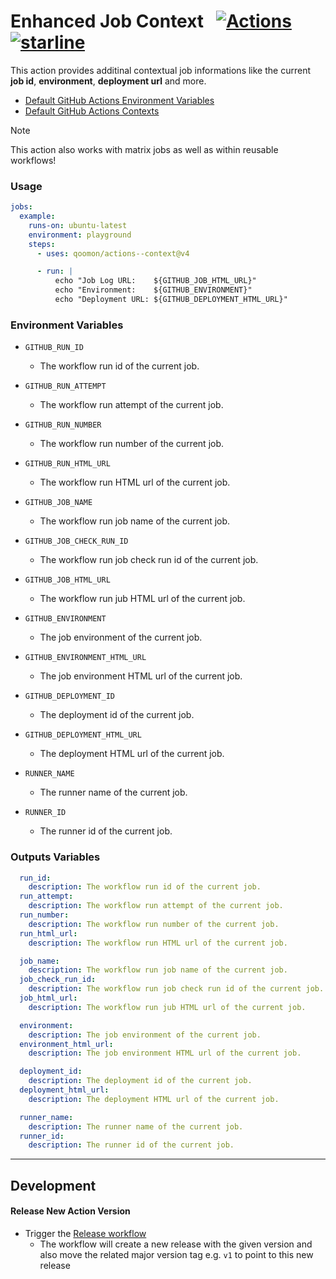 # Enhanced Job Context &nbsp; [![Actions](https://img.shields.io/badge/qoomon-GitHub%20Actions-blue)](https://github.com/qoomon/actions) [![starline](https://starlines.qoo.monster/assets/qoomon/actions--context)](https://github.com/qoomon/starlines)


This action provides additinal contextual job informations like the current **job id**, **environment**, **deployment url** and more.
- [Default GitHub Actions Environment Variables](https://docs.github.com/en/actions/writing-workflows/choosing-what-your-workflow-does/store-information-in-variables#default-environment-variables)
- [Default GitHub Actions Contexts](https://docs.github.com/en/actions/writing-workflows/choosing-what-your-workflow-does/accessing-contextual-information-about-workflow-runs)

> [!Note]
> This action also works with matrix jobs as well as within reusable workflows!

### Usage
```yaml
jobs:
  example:
    runs-on: ubuntu-latest
    environment: playground
    steps:
      - uses: qoomon/actions--context@v4

      - run: |
          echo "Job Log URL:    ${GITHUB_JOB_HTML_URL}"
          echo "Environment:    ${GITHUB_ENVIRONMENT}"
          echo "Deployment URL: ${GITHUB_DEPLOYMENT_HTML_URL}"
```

### Environment Variables
- `GITHUB_RUN_ID`
  - The workflow run id of the current job.
- `GITHUB_RUN_ATTEMPT`
  - The workflow run attempt of the current job.
- `GITHUB_RUN_NUMBER`
  - The workflow run number of the current job.
- `GITHUB_RUN_HTML_URL`
  - The workflow run HTML url of the current job.

- `GITHUB_JOB_NAME`
   - The workflow run job name of the current job.
- `GITHUB_JOB_CHECK_RUN_ID`
   - The workflow run job check run id of the current job.
- `GITHUB_JOB_HTML_URL`
   - The workflow run jub HTML url of the current job.

- `GITHUB_ENVIRONMENT`
   - The job environment of the current job.
- `GITHUB_ENVIRONMENT_HTML_URL`
   - The job environment HTML url of the current job.

- `GITHUB_DEPLOYMENT_ID`
   - The deployment id of the current job.
- `GITHUB_DEPLOYMENT_HTML_URL`
   - The deployment HTML url of the current job.

- `RUNNER_NAME`
   - The runner name of the current job.
- `RUNNER_ID`
   - The runner id of the current job.

### Outputs Variables
```yaml
  run_id:
    description: The workflow run id of the current job.
  run_attempt:
    description: The workflow run attempt of the current job.
  run_number:
    description: The workflow run number of the current job.
  run_html_url:
    description: The workflow run HTML url of the current job.

  job_name:
    description: The workflow run job name of the current job.
  job_check_run_id:
    description: The workflow run job check run id of the current job.
  job_html_url:
    description: The workflow run jub HTML url of the current job.

  environment:
    description: The job environment of the current job.
  environment_html_url:
    description: The job environment HTML url of the current job.

  deployment_id:
    description: The deployment id of the current job.
  deployment_html_url:
    description: The deployment HTML url of the current job.

  runner_name:
    description: The runner name of the current job.
  runner_id:
    description: The runner id of the current job.
```

---

## Development

#### Release New Action Version
- Trigger the [Release workflow](../../actions/workflows/release.yaml)
  - The workflow will create a new release with the given version and also move the related major version tag e.g. `v1` to point to this new release
